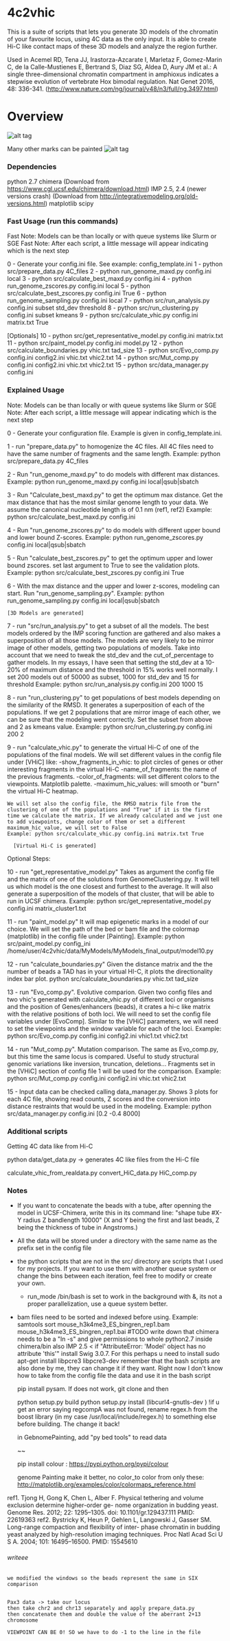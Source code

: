 # 4c2vhic
This is a suite of scripts that lets you generate 3D models of the chromatin of your favourite locus, using 4C data as the only input. It is able to create Hi-C like contact maps of these 3D models and analyze the region further. 

Used in Acemel RD, Tena JJ, Irastorza-Azcarate I, Marletaz F, Gomez-Marin C, de la Calle-Mustienes E, Bertrand S, Diaz SG, Aldea D, Aury JM et al.: A single three-dimensional chromatin compartment in amphioxus indicates a stepwise evolution of vertebrate Hox bimodal regulation. Nat Genet 2016, 48: 336-341. (http://www.nature.com/ng/journal/v48/n3/full/ng.3497.html)

# Overview 
![alt tag](figures/github_pipe.png)

Many other marks can be painted
![alt tag](figures/genomePainting)


### Dependencies
python 2.7
chimera (Download from https://www.cgl.ucsf.edu/chimera/download.html)
IMP 2.5, 2.4 (newer versions crash) (Download from http://integrativemodeling.org/old-versions.html)
matplotlib
scipy


### Fast Usage (run this commands)

Fast Note: Models can be than locally or with queue systems like Slurm or SGE
Fast Note: After each script, a little message will appear indicating which is the next step

0 - Generate your config.ini file. See example: config_template.ini
1 - python src/prepare_data.py 4C_files
2 - python run_genome_maxd.py config.ini local
3 - python src/calculate_best_maxd.py config.ini
4 - python run_genome_zscores.py config.ini local
5 - python src/calculate_best_zscores.py config.ini True
6 - python run_genome_sampling.py config.ini local
7 - python src/run_analysis.py config.ini subset std_dev threshold
8 - python src/run_clustering.py config.ini subset kmeans
9 - python src/calculate_vhic.py config.ini matrix.txt True

[Optionals]
10 - python src/get_representative_model.py config.ini matrix.txt
11 - python src/paint_model.py config.ini model.py
12 - python src/calculate_boundaries.py vhic.txt tad_size
13 - python src/Evo_comp.py config.ini config2.ini vhic.txt vhic2.txt
14 - python src/Mut_comp.py config.ini config2.ini vhic.txt vhic2.txt
15 - python src/data_manager.py config.ini

### Explained Usage

Note: Models can be than locally or with queue systems like Slurm or SGE
Note: After each script, a little message will appear indicating which is the next step

0 - Generate your configuration file. Example is given in config_template.ini.

1 - run "prepare_data.py" to homogenize the 4C files. All 4C files need to have the same number of fragments and the same length.
    Example: python src/prepare_data.py 4C_files

2 - Run "run_genome_maxd.py" to do models with different max distances.
    Example: python run_genome_maxd.py config.ini local|qsub|sbatch 

3 - Run "Calculate_best_maxd.py" to get the optimum max distance. Get the max distance that has the most similar genome length to your data. We assume the canonical nucleotide length is of 0.1 nm (ref1, ref2)
    Example: python src/calculate_best_maxd.py config.ini

4 - Run "run_genome_zscores.py" to do models with different upper bound and lower bound Z-scores.
    Example: python run_genome_zscores.py config.ini local|qsub|sbatch

5 - Run "calculate_best_zscores.py" to get the optimum upper and lower bound zscores. set last argument to True to see the validation plots.
    Example: python src/calculate_best_zscores.py config.ini True

6 - With the max distance and the upper and lower z-scores, modeling can start. Run "run_genome_sampling.py".
    Example: python run_genome_sampling.py config.ini local|qsub|sbatch
    
    [3D Models are generated]

7 - run "src/run_analysis.py" to get a subset of all the models. The best models ordered by the IMP scoring function are gathered and also makes a superposition of all those models. The models are very likely to be mirror image of other models, getting two populations of models.
    Take into account that we need to tweak the std_dev and the cut_of_percentage to gather models. In my essays, I have seen that setting the std_dev at a 10-20% of maximum distance and the threshold in 15% works well normally. I set 200 models out of 50000 as subset, 1000 for std_dev and 15 for threshold
    Example: python src/run_analysis.py config.ini 200 1000 15

8 - run "run_clustering.py" to get populations of best models depending on the similarity of the RMSD.
    It generates a superposition of each of the populations. If we get 2 populations that are mirror image of each other, we can be sure that the modeling went correctly. Set the subset from above and 2 as kmeans value.
    Example: python src/run_clustering.py config.ini 200 2

9 - run "calculate_vhic.py" to generate the virtual Hi-C of one of the populations of the final models. We will set different values in the config file under [VHiC] like:
    -show_fragments_in_vhic: to plot circles of genes or other interesting fragments in the virtual Hi-C
    -name_of_fragments: the name of the previous fragments.
    -color_of_fragments: will set different colors to the viewpoints. Matplotlib palette.
    -maximum_hic_values: will smooth or "burn" the virtual Hi-C heatmap.

    We will set also the config file, the RMSD matrix file from the clustering of one of the populations and "True" if it is the first time we calculate the matrix. If we already calculated and we just one to add viewpoints, change color of them or set a different maximum_hic_value, we will set to False
    Example: python src/calculate_vhic.py config.ini matrix.txt True
    
      [Virtual Hi-C is generated]
     
Optional Steps:
    
10 - run "get_representative_model.py"
    Takes as argument the config file and the matrix of one of the solutions from GenomeClustering.py. It will tell us which model is the one closest and furthest to the average. It will also generate a superposition of the models of that cluster, that will be able to run in UCSF chimera. 
    Example: python src/get_representative_model.py config.ini matrix_cluster1.txt

11 - run "paint_model.py"
    It will map epigenetic marks in a model of our choice. We will set the path of the bed or bam file and the colormap (matplotlib) in the config file under [Painting]. 
    Example: python src/paint_model.py config_ini /home/user/4c2vhic/data/MyModels/MyModels_final_output/model10.py 

12 - run "calculate_boundaries.py"
    Given the distance matrix and the the number of beads a TAD has in your virtual HI-C, it plots the directionality index bar plot.
    python src/calculate_boundaries.py vhic.txt tad_size

13 - run "Evo_comp.py". Evolutive comparion.
    Given two config files and two vhic's generated with calculate_vhic.py of different loci or organisms and the position of Genes/enhancers (beads), it crates a hi-c like matrix with the relative positions of both loci. We will need to set the config file variables under [EvoComp]. Similar to the [VHiC] parameters, we will need to set the viewpoints and the window variable for each of the loci.
    Example: python src/Evo_comp.py config.ini config2.ini vhic1.txt vhic2.txt
    
14 - run "Mut_comp.py". Mutation comparison.
      The same as Evo_comp.py, but this time the same locus is compared. Useful to study structural genomic variations like inversion, truncation, deletions... Fragments set in the [VHiC] section of config file 1 will be used for the comparison.
      Example: python src/Mut_comp.py config.ini config2.ini vhic.txt vhic2.txt

15 - Input data can be checked calling data_manager.py. Shows 3 plots for each 4C file, showing read counts, Z scores and the conversion into distance restraints that would be used in the modeling.
      Example: python src/data_manager.py config.ini [0.2 -0.4 8000]  

### Additional scripts
Getting 4C data like from Hi-C

python data/get_data.py  -> generates 4C like files from the Hi-C file

calculate_vhic_from_realdata.py
convert_HiC_data.py
HiC_comp.py

### Notes

- If you want to concatenate the beads with a tube, after openning the model in UCSF-Chimera, write this in its command line: "shape tube #X-Y radius Z bandlength 10000" (X and Y being the first and last beads, Z being the thickness of tube in Angstroms.)

- All the data will be stored under a directory with the same name as the prefix set in the config file
- the python scripts that are not in the src/ directory are scripts that I used for my projects. If you want to use them with another queue system or change the bins between each iteration, feel free to modify or create your own.
    * run_mode /bin/bash is set to work in the background with &, its not a proper parallelization, use a queue system better.
- bam files need to be sorted and indexed before using. Example: samtools sort mouse_h3k4me3_ES_bingren_rep1.bam mouse_h3k4me3_ES_bingren_rep1.bai 
#TODO
    write down that chimera needs to be a "ln -s" and give permissions to whole python2.7 inside chimera/bin also
    IMP 2.5 <
    if "AttributeError: 'Model' object has no attribute 'this'"
    install Swig 3.0.7. For this perhaps u need to install sudo apt-get install libpcre3 libpcre3-dev
    remember that the bash scripts are also done by me, they can change it if they want. Right now I don't know how to take from the config file the data and use it in the bash script

    pip install pysam. If does not work, git clone 
    and then 

    python setup.py build
    python setup.py install (libcurl4-gnutls-dev )
    !if u get an error saying regcompA was not found, rename regex.h from the boost library (in my case /usr/local/include/regex.h) to something else before building. The change it back!

    in GebnomePainting, add "py bed tools" to read data

    ~~

    pip install colour
    : https://pypi.python.org/pypi/colour


    genome Painting make it better, no color_to color from only these:
    http://matplotlib.org/examples/color/colormaps_reference.html
    
ref1. Tjong H, Gong K, Chen L, Alber F. Physical tethering and volume exclusion determine higher-order ge- nome organization in budding yeast. Genome Res. 2012; 22: 1295–1305. doi: 10.1101/gr.129437.111 PMID: 22619363
ref2. Bystricky K, Heun P, Gehlen L, Langowski J, Gasser SM. Long-range compaction and flexibility of inter- phase chromatin in budding yeast analyzed by high-resolution imaging techniques. Proc Natl Acad Sci U S A. 2004; 101: 16495–16500. PMID: 15545610


###### writeee
    we modified the windows so the beads represent the same in SIX comparison

    
    Pax3 data -> take our locus
    then take chr2 and chr13 separately and apply prepare_data.py
    then concatenate them and double the value of the aberrant 2+13 chromosome

    VIEWPOINT CAN BE 0! SO we have to do -1 to the line in the file

